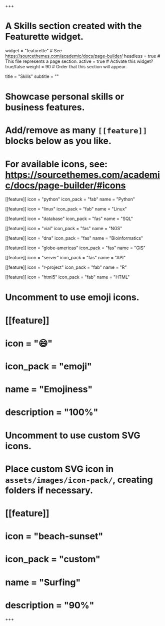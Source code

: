 +++
# A Skills section created with the Featurette widget.
widget = "featurette"  # See https://sourcethemes.com/academic/docs/page-builder/
headless = true  # This file represents a page section.
active = true  # Activate this widget? true/false
weight = 90  # Order that this section will appear.

title = "Skills"
subtitle = ""

# Showcase personal skills or business features.
#
# Add/remove as many `[[feature]]` blocks below as you like.
#
# For available icons, see: https://sourcethemes.com/academic/docs/page-builder/#icons

[[feature]]
  icon = "python"
  icon_pack = "fab"
  name = "Python"

[[feature]]
  icon = "linux"
  icon_pack = "fab"
  name = "Linux"

[[feature]]
  icon = "database"
  icon_pack = "fas"
  name = "SQL"

[[feature]]
  icon = "vial"
  icon_pack = "fas"
  name = "NGS"

[[feature]]
  icon = "dna"
  icon_pack = "fas"
  name = "Bioinformatics"

[[feature]]
  icon = "globe-americas"
  icon_pack = "fas"
  name = "GIS"

[[feature]]
  icon = "server"
  icon_pack = "fas"
  name = "API"

[[feature]]
  icon = "r-project"
  icon_pack = "fab"
  name = "R"

[[feature]]
  icon = "html5"
  icon_pack = "fab"
  name = "HTML"




# Uncomment to use emoji icons.
# [[feature]]
#  icon = ":smile:"
#  icon_pack = "emoji"
#  name = "Emojiness"
#  description = "100%"  

# Uncomment to use custom SVG icons.
# Place custom SVG icon in `assets/images/icon-pack/`, creating folders if necessary.
# [[feature]]
#  icon = "beach-sunset"
#  icon_pack = "custom"
#  name = "Surfing"
#  description = "90%"

+++
